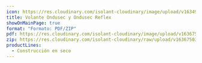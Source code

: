 ```yaml
---
icon: https://res.cloudinary.com/isolant-cloudinary/image/upload/v1634905858/website-2021/downloads/file.svg
title: Volante Ondusec y Ondusec Reflex
showOnMainPage: true
format: "Formato: PDF/ZIP"
pdf: https://res.cloudinary.com/isolant-cloudinary/image/upload/v1636750372/website-2021/downloads/volante_construccion_seco.pdf
zip: https://res.cloudinary.com/isolant-cloudinary/raw/upload/v1636750370/website-2021/downloads/volante_construccion_seco.zip
productLines:
  - Construcción en seco
---
```

